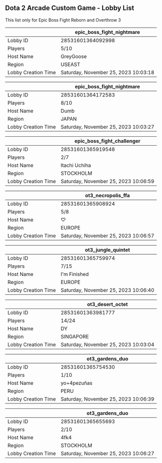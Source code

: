 ## Dota 2 Arcade Custom Game - Lobby List

This list only for Epic Boss Fight Reborn and Overthrow 3

|  | epic_boss_fight_nightmare |
| ------ | ------ |
| Lobby ID | 28531601364092998 |
| Players | 5/10 |
| Host Name | GreyGoose |
| Region | USEAST |
| Lobby Creation Time | Saturday, November 25, 2023 10:03:18 |


|  | epic_boss_fight_nightmare |
| ------ | ------ |
| Lobby ID | 28531601364172583 |
| Players | 8/10 |
| Host Name | Dumb |
| Region | JAPAN |
| Lobby Creation Time | Saturday, November 25, 2023 10:03:27 |


|  | epic_boss_fight_challenger |
| ------ | ------ |
| Lobby ID | 28531601365919548 |
| Players | 2/7 |
| Host Name | Itachi Uchiha |
| Region | STOCKHOLM |
| Lobby Creation Time | Saturday, November 25, 2023 10:06:59 |


|  | ot3_necropolis_ffa |
| ------ | ------ |
| Lobby ID | 28531601365908924 |
| Players | 5/8 |
| Host Name | ♡ |
| Region | EUROPE |
| Lobby Creation Time | Saturday, November 25, 2023 10:06:57 |


|  | ot3_jungle_quintet |
| ------ | ------ |
| Lobby ID | 28531601365759974 |
| Players | 7/15 |
| Host Name | I'm Finished |
| Region | EUROPE |
| Lobby Creation Time | Saturday, November 25, 2023 10:06:40 |


|  | ot3_desert_octet |
| ------ | ------ |
| Lobby ID | 28531601363981777 |
| Players | 14/24 |
| Host Name | DY |
| Region | SINGAPORE |
| Lobby Creation Time | Saturday, November 25, 2023 10:03:04 |


|  | ot3_gardens_duo |
| ------ | ------ |
| Lobby ID | 28531601365754530 |
| Players | 1/10 |
| Host Name | yo+4pezuñas |
| Region | PERU |
| Lobby Creation Time | Saturday, November 25, 2023 10:06:39 |


|  | ot3_gardens_duo |
| ------ | ------ |
| Lobby ID | 28531601365655693 |
| Players | 2/10 |
| Host Name | 4fk4 |
| Region | STOCKHOLM |
| Lobby Creation Time | Saturday, November 25, 2023 10:06:27 |


